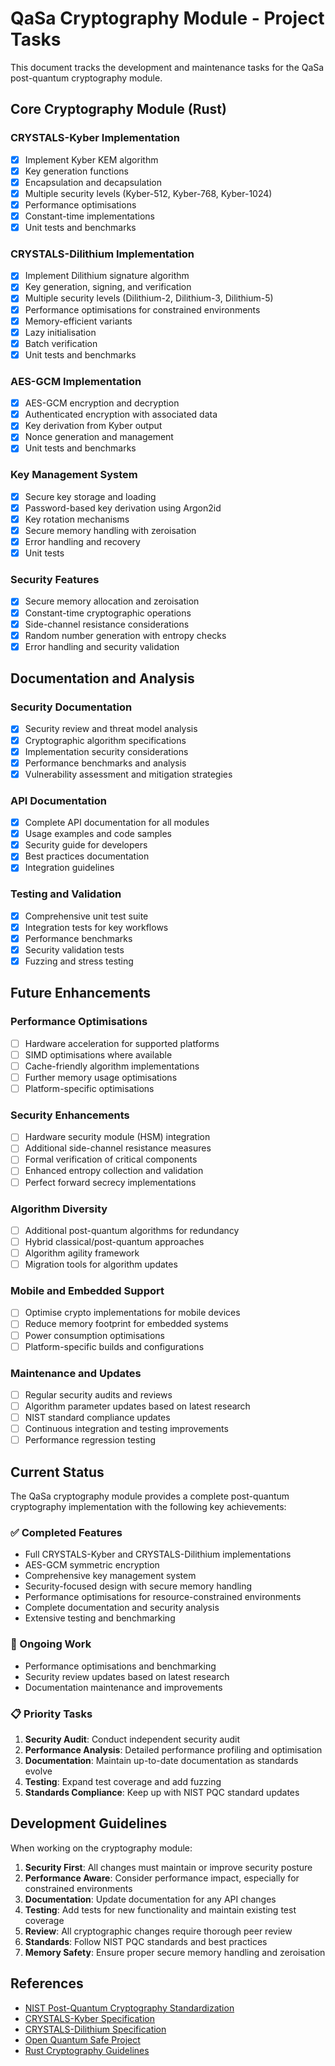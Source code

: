 # QaSa Cryptography Module - Project Tasks

This document tracks the development and maintenance tasks for the QaSa post-quantum cryptography module.

## Core Cryptography Module (Rust)

### CRYSTALS-Kyber Implementation
- [x] Implement Kyber KEM algorithm
- [x] Key generation functions
- [x] Encapsulation and decapsulation
- [x] Multiple security levels (Kyber-512, Kyber-768, Kyber-1024)
- [x] Performance optimisations
- [x] Constant-time implementations
- [x] Unit tests and benchmarks

### CRYSTALS-Dilithium Implementation
- [x] Implement Dilithium signature algorithm
- [x] Key generation, signing, and verification
- [x] Multiple security levels (Dilithium-2, Dilithium-3, Dilithium-5)
- [x] Performance optimisations for constrained environments
- [x] Memory-efficient variants
- [x] Lazy initialisation
- [x] Batch verification
- [x] Unit tests and benchmarks

### AES-GCM Implementation
- [x] AES-GCM encryption and decryption
- [x] Authenticated encryption with associated data
- [x] Key derivation from Kyber output
- [x] Nonce generation and management
- [x] Unit tests and benchmarks

### Key Management System
- [x] Secure key storage and loading
- [x] Password-based key derivation using Argon2id
- [x] Key rotation mechanisms
- [x] Secure memory handling with zeroisation
- [x] Error handling and recovery
- [x] Unit tests

### Security Features
- [x] Secure memory allocation and zeroisation
- [x] Constant-time cryptographic operations
- [x] Side-channel resistance considerations
- [x] Random number generation with entropy checks
- [x] Error handling and security validation

## Documentation and Analysis

### Security Documentation
- [x] Security review and threat model analysis
- [x] Cryptographic algorithm specifications
- [x] Implementation security considerations
- [x] Performance benchmarks and analysis
- [x] Vulnerability assessment and mitigation strategies

### API Documentation
- [x] Complete API documentation for all modules
- [x] Usage examples and code samples
- [x] Security guide for developers
- [x] Best practices documentation
- [x] Integration guidelines

### Testing and Validation
- [x] Comprehensive unit test suite
- [x] Integration tests for key workflows
- [x] Performance benchmarks
- [x] Security validation tests
- [x] Fuzzing and stress testing

## Future Enhancements

### Performance Optimisations
- [ ] Hardware acceleration for supported platforms
- [ ] SIMD optimisations where available
- [ ] Cache-friendly algorithm implementations
- [ ] Further memory usage optimisations
- [ ] Platform-specific optimisations

### Security Enhancements
- [ ] Hardware security module (HSM) integration
- [ ] Additional side-channel resistance measures
- [ ] Formal verification of critical components
- [ ] Enhanced entropy collection and validation
- [ ] Perfect forward secrecy implementations

### Algorithm Diversity
- [ ] Additional post-quantum algorithms for redundancy
- [ ] Hybrid classical/post-quantum approaches
- [ ] Algorithm agility framework
- [ ] Migration tools for algorithm updates

### Mobile and Embedded Support
- [ ] Optimise crypto implementations for mobile devices
- [ ] Reduce memory footprint for embedded systems
- [ ] Power consumption optimisations
- [ ] Platform-specific builds and configurations

### Maintenance and Updates
- [ ] Regular security audits and reviews
- [ ] Algorithm parameter updates based on latest research
- [ ] NIST standard compliance updates
- [ ] Continuous integration and testing improvements
- [ ] Performance regression testing

## Current Status

The QaSa cryptography module provides a complete post-quantum cryptography implementation with the following key achievements:

### ✅ Completed Features
- Full CRYSTALS-Kyber and CRYSTALS-Dilithium implementations
- AES-GCM symmetric encryption
- Comprehensive key management system
- Security-focused design with secure memory handling
- Performance optimisations for resource-constrained environments
- Complete documentation and security analysis
- Extensive testing and benchmarking

### 🔄 Ongoing Work
- Performance optimisations and benchmarking
- Security review updates based on latest research
- Documentation maintenance and improvements

### 📋 Priority Tasks
1. **Security Audit**: Conduct independent security audit
2. **Performance Analysis**: Detailed performance profiling and optimisation
3. **Documentation**: Maintain up-to-date documentation as standards evolve
4. **Testing**: Expand test coverage and add fuzzing
5. **Standards Compliance**: Keep up with NIST PQC standard updates

## Development Guidelines

When working on the cryptography module:

1. **Security First**: All changes must maintain or improve security posture
2. **Performance Aware**: Consider performance impact, especially for constrained environments
3. **Documentation**: Update documentation for any API changes
4. **Testing**: Add tests for new functionality and maintain existing test coverage
5. **Review**: All cryptographic changes require thorough peer review
6. **Standards**: Follow NIST PQC standards and best practices
7. **Memory Safety**: Ensure proper secure memory handling and zeroisation

## References

- [NIST Post-Quantum Cryptography Standardization](https://csrc.nist.gov/projects/post-quantum-cryptography)
- [CRYSTALS-Kyber Specification](https://pq-crystals.org/kyber/)
- [CRYSTALS-Dilithium Specification](https://pq-crystals.org/dilithium/)
- [Open Quantum Safe Project](https://openquantumsafe.org/)
- [Rust Cryptography Guidelines](https://github.com/RustCrypto)